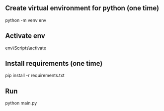 ## Create virtual environment for python (one time)

python -m venv env

## Activate env

env\Scripts\activate

## Install requirements (one time)

pip install -r requirements.txt

## Run

python main.py
